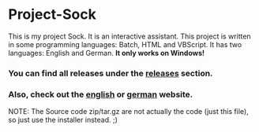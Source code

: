 # Project-Sock
This is my project Sock. It is an interactive assistant. This project is written in some programming languages: Batch, HTML and VBScript. It has two languages: English and German. <b>It only works on Windows!</b>

### You can find all releases under the [releases](https://github.com/MarioS271/Project-Sock/releases) section.
### Also, check out the [english](https://sock.marios271.net/en/) or [german](https://sock.marios271.net/de/) website.

NOTE: The Source code zip/tar.gz are not actually the code (just this file), so just use the installer instead. ;)
